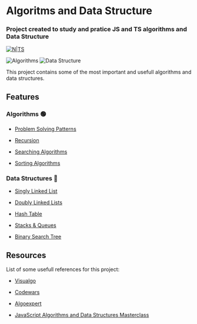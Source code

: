 
# Algoritms and Data Structure

### Project created to study and pratice JS and TS algorithms and Data Structure
 [![N|TS](https://camo.githubusercontent.com/143b42838efad2c30d8e0d05eb3dea6996e52a03b99576d8318edffd9bdd6155/68747470733a2f2f696d672e736869656c64732e696f2f62616467652f547970655363726970742d3238324333343f6c6f676f3d74797065736372697074266c6f676f436f6c6f723d333137384336)](https://www.typescriptlang.org/)

<div>
<img alt="Algorithms"  src="https://img.shields.io/badge/Algorithms%20--16c60c.svg" />
<img alt="Data Structure"  src="https://img.shields.io/badge/Data Structure%20--e81224.svg" />
</div>
  
This project contains some of the most important and usefull algorithms and data structures.

## Features

### Algorithms :green_circle:
  
-  <a  href="https://github.com/lpazzim/algorithm/tree/main/src/ProblemSolvingPatterns"> Problem Solving Patterns </a>

- <a  href="https://github.com/lpazzim/algorithm/tree/main/src/Recursion"> Recursion </a>

- <a  href="https://github.com/lpazzim/algorithm/tree/main/src/SearchingAlgorithms"> Searching Algorithms </a>

- <a  href="https://github.com/lpazzim/algorithm/tree/main/src/SortingAlgorithms"> Sorting Algorithms </a>

### Data Structures :red_circle:

- <a  href="https://github.com/lpazzim/algorithm/tree/main/src/DataStructures/SinglyLinkedLists/index.ts"> Singly Linked List </a>

- <a  href="https://github.com/lpazzim/algorithm/blob/main/src/DataStructures/DoublyLinkedLists/index.ts"> Doubly Linked Lists </a>

- <a  href="https://github.com/lpazzim/algorithm/blob/main/src/DataStructures/HashTables/index.ts"> Hash Table </a>

- <a  href="https://github.com/lpazzim/algorithm/blob/main/src/DataStructures/Stacks&Queues/index.ts"> Stacks & Queues </a>

- <a  href="https://github.com/lpazzim/algorithm/blob/main/src/DataStructures/BinarySearchTree/index.ts"> Binary Search Tree </a>


## Resources

  

List of some usefull references for this project:

- <a  href="https://visualgo.net/en"> Visualgo </a>

- <a  href="https://www.codewars.com/"> Codewars </a>

- <a  href="https://algoexpert.io"> Algoexpert </a>

- <a  href="https://www.udemy.com/course/js-algorithms-and-data-structures-masterclass"> JavaScript Algorithms and Data Structures Masterclass </a>

  
